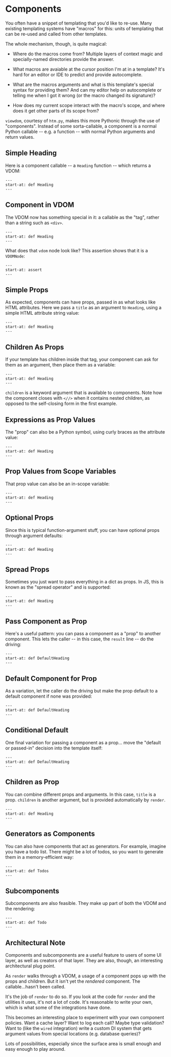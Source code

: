 # Components

You often have a snippet of templating that you'd like to re-use.
Many existing templating systems have "macros" for this: units of templating that can be re-used and called from other templates.

The whole mechanism, though, is quite magical:

- Where do the macros come from?
  Multiple layers of context magic and specially-named directories provide the answer.

- What macros are avaiable at the cursor position I'm at in a template?
  It's hard for an editor or IDE to predict and provide autocomplete.

- What are the macros arguments and what is this template's special syntax for providing them?
  And can my editor help on autocomplete or telling me when I got it wrong (or the macro changed its signature)?

- How does my current scope interact with the macro's scope, and where does it get other parts of its scope from?

`viewdom`, courtesy of `htm.py`, makes this more Pythonic through the use of "components".
Instead of some sorta-callable, a component is a normal Python callable -- e.g. a function -- with normal Python arguments and return values.

## Simple Heading

Here is a component callable -- a `Heading` function -- which returns a VDOM:

```{literalinclude} ../../examples/components/simple_heading/__init__.py
---
start-at: def Heading
---
```

## Component in VDOM

The VDOM now has something special in it: a callable as the "tag", rather than a string such as `<div>`.

```{literalinclude} ../../examples/components/in_vdom/__init__.py
---
start-at: def Heading
---
```

What does that `vdom` node look like?
This assertion shows that it is a `VDOMNode`:

```{literalinclude} ../../examples/components/in_vdom/test_in_vdom.py
---
start-at: assert
---
```

## Simple Props

As expected, components can have props, passed in as what looks like HTML attributes.
Here we pass a `title` as an argument to `Heading`, using a simple HTML attribute string value:

```{literalinclude} ../../examples/components/simple_props/__init__.py
---
start-at: def Heading
---
```

## Children As Props

If your template has children inside that tag, your component can ask for them as an argument, then place them as a variable:

```{literalinclude} ../../examples/components/children_props/__init__.py
---
start-at: def Heading
---
```

`children` is a keyword argument that is available to components.
Note how the component closes with `<//>` when it contains nested children, as opposed to the self-closing form in the first example.

## Expressions as Prop Values

The "prop" can also be a Python symbol, using curly braces as the attribute value:

```{literalinclude} ../../examples/components/expression_props/__init__.py
---
start-at: def Heading
---
```

## Prop Values from Scope Variables

That prop value can also be an in-scope variable:

```{literalinclude} ../../examples/components/scope_values/__init__.py
---
start-at: def Heading
---
```

## Optional Props

Since this is typical function-argument stuff, you can have optional props through argument defaults:

```{literalinclude} ../../examples/components/optional_props/__init__.py
---
start-at: def Heading
---
```

## Spread Props

Sometimes you just want to pass everything in a dict as props.
In JS, this is known as the "spread operator" and is supported:

```{literalinclude} ../../examples/components/spread_props/__init__.py
---
start-at: def Heading
---
```

## Pass Component as Prop

Here's a useful pattern: you can pass a component as a "prop" to another component.
This lets the caller -- in this case, the `result` line -- do the driving:

```{literalinclude} ../../examples/components/pass_component/__init__.py
---
start-at: def DefaultHeading
---
```

## Default Component for Prop

As a variation, let the caller do the driving but make the prop default to a default component if none was provided:

```{literalinclude} ../../examples/components/default_component/__init__.py
---
start-at: def DefaultHeading
---
```

## Conditional Default

One final variation for passing a component as a prop... move the "default or passed-in" decision into the template itself:

```{literalinclude} ../../examples/components/conditional_default/__init__.py
---
start-at: def DefaultHeading
---
```

## Children as Prop

You can combine different props and arguments.
In this case, `title` is a prop.
`children` is another argument, but is provided automatically by `render`.

```{literalinclude} ../../examples/components/children_props/__init__.py
---
start-at: def Heading
---
```

## Generators as Components

You can also have components that act as generators.
For example, imagine you have a todo list.
There might be a lot of todos, so you want to generate them in a memory-efficient way:

```{literalinclude} ../../examples/components/generators/__init__.py
---
start-at: def Todos
---
```

## Subcomponents

Subcomponents are also feasible.
They make up part of both the VDOM and the rendering:

```{literalinclude} ../../examples/components/subcomponents/__init__.py
---
start-at: def Todo
---
```

## Architectural Note

Components and subcomponents are a useful feature to users of some UI layer, as well as creators of that layer.
They are also, though, an interesting architectural plug point.

As `render` walks through a VDOM, a usage of a component pops up with the props and children.
But it isn't yet the _rendered_ component.
The callable...hasn't been called.

It's the job of `render` to do so.
If you look at the code for `render` and the utilities it uses, it's not a lot of code.
It's reasonable to write your own, which is what some of the integrations have done.

This becomes an interesting place to experiment with your own component policies.
Want a cache layer?
Want to log each call?
Maybe type validation?
Want to (like the `wired` integration) write a custom DI system that gets argument values from special locations (e.g. database queries)?

Lots of possibilities, especially since the surface area is small enough and easy enough to play around.
